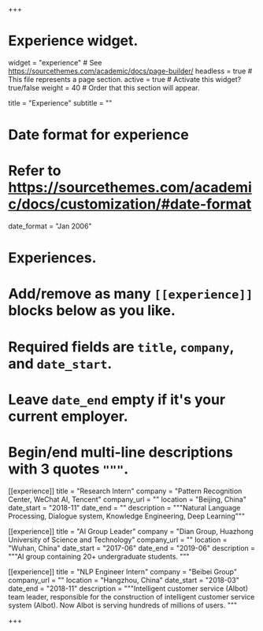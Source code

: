 +++
# Experience widget.
widget = "experience"  # See https://sourcethemes.com/academic/docs/page-builder/
headless = true  # This file represents a page section.
active = true  # Activate this widget? true/false
weight = 40  # Order that this section will appear.

title = "Experience"
subtitle = ""

# Date format for experience
#   Refer to https://sourcethemes.com/academic/docs/customization/#date-format
date_format = "Jan 2006"

# Experiences.
#   Add/remove as many `[[experience]]` blocks below as you like.
#   Required fields are `title`, `company`, and `date_start`.
#   Leave `date_end` empty if it's your current employer.
#   Begin/end multi-line descriptions with 3 quotes `"""`.
[[experience]]
  title = "Research Intern"
  company = "Pattern Recognition Center, WeChat AI, Tencent"
  company_url = ""
  location = "Beijing, China"
  date_start = "2018-11"
  date_end = ""
  description = """Natural Language Processing, Dialogue system, Knowledge Engineering, Deep Learning"""

[[experience]]
  title = "AI Group Leader"
  company = "Dian Group, Huazhong University of Science and Technology"
  company_url = ""
  location = "Wuhan, China"
  date_start = "2017-06"
  date_end = "2019-06"
  description = """AI group containing 20+ undergraduate students. """

[[experience]]
  title = "NLP Engineer Intern"
  company = "Beibei Group"
  company_url = ""
  location = "Hangzhou, China"
  date_start = "2018-03"
  date_end = "2018-11"
  description = """Intelligent customer service (AIbot) team leader, responsible for the construction of intelligent customer service system (AIbot). Now AIbot is serving hundreds of millions of users. """

+++
